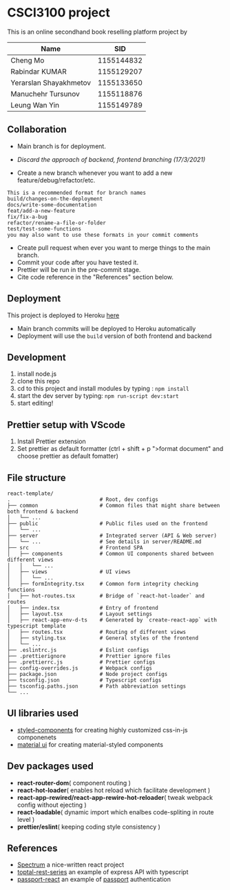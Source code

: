 # CSCI3100 project

This is an online secondhand book reselling platform project by

| Name                   | SID        |
| ---------------------- | ---------- |
| Cheng Mo               | 1155144832 |
| Rabindar KUMAR         | 1155129207 |
| Yerarslan Shayakhmetov | 1155133650 |
| Manuchehr Tursunov     | 1155118876 |
| Leung Wan Yin          | 1155149789 |

## Collaboration

- Main branch is for deployment.

- _Discard the approach of backend, frontend branching (17/3/2021)_
- Create a new branch whenever you want to add a new feature/debug/refactor/etc.

```
This is a recommended format for branch names
build/changes-on-the-deployment
docs/write-some-documentation
feat/add-a-new-feature
fix/fix-a-bug
refactor/rename-a-file-or-folder
test/test-some-functions
you may also want to use these formats in your commit comments
```

- Create pull request when ever you want to merge things to the main branch.
- Commit your code after you have tested it.
- Prettier will be run in the pre-commit stage.
- Cite code reference in the "References" section below.

## Deployment

This project is deployed to Heroku [here](https://csci3100-project.herokuapp.com/)

- Main branch commits will be deployed to Heroku automatically
- Deployment will use the `build` version of both frontend and backend

## Development

1. install node.js
2. clone this repo
3. cd to this project and install modules by typing : `npm install`
4. start the dev server by typing: `npm run-script dev:start`
5. start editing!

## Prettier setup with VScode

1. Install Prettier extension
2. Set prettier as default formatter (ctrl + shift + p ">format document" and choose prettier as default fomatter)

## File structure

```
react-template/
.                             # Root, dev configs
├── common                    # Common files that might share between both frontend & backend
│   └── ...
├── public                    # Public files used on the frontend
│   └── ...
├── server                    # Integrated server (API & Web server)
│   └── ...                   # See details in server/README.md
├── src                       # Frontend SPA
│   ├── components            # Common UI components shared between different views
│   │   └── ...
│   ├── views                 # UI views
│   │   └── ...
│   ├── formIntegrity.tsx     # Common form integrity checking functions
│   ├── hot-routes.tsx        # Bridge of `react-hot-loader` and routes
│   ├── index.tsx             # Entry of frontend
│   ├── layout.tsx            # Layout settings
│   ├── react-app-env-d-ts    # Generated by `create-react-app` with typescript template
│   ├── routes.tsx            # Routing of different views
│   ├── styling.tsx           # General styles of the frontend
│   └── ...
├── .eslintrc.js              # Eslint configs
├── .prettierignore           # Prettier ignore files
├── .prettierrc.js            # Prettier configs
├── config-overrides.js       # Webpack configs
├── package.json              # Node project configs
├── tsconfig.json             # Typescript configs
├── tsconfig.paths.json       # Path abbreviation settings
└── ...
```

## UI libraries used

- [styled-components](https://github.com/styled-components/styled-components) for creating highly customized css-in-js componenets
- [material ui](https://material-ui.com/) for creating material-styled components

## Dev packages used

- **react-router-dom**( component routing )
- **react-hot-loader**( enables hot reload which facilitate development )
- **react-app-rewired/react-app-rewire-hot-reloader**( tweak webpack config without ejecting )
- **react-loadable**( dynamic import which enalbes code-spliting in route level )
- **prettier/eslint**( keeping coding style consistency )

## References

- [Spectrum](https://github.com/withspectrum/spectrum) a nice-written react project
- [toptal-rest-series](https://github.com/makinhs/toptal-rest-series) an example of express API with typescript
- [passport-react](https://github.com/rmbh4211995/passport-react) an example of [passport](http://www.passportjs.org/) authentication
